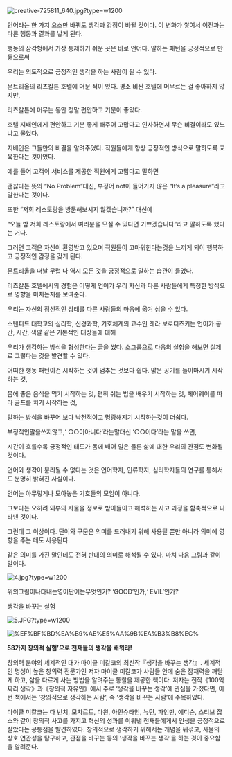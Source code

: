 ![creative-725811_640.jpg?type=w1200](http://post.phinf.naver.net/MjAxNzAxMTBfMTE2/MDAxNDg0MDMwNjU5NzIz.M1h980Fw83jorrxFFVY4lj_k27J4tk3Y36H8ttCategg.UCbOSMWc5ouXeV5Y2Yy5jzh-btDE8LdnD3KVxevDvFIg.JPEG/creative-725811_640.jpg?type=w1200)


언어라는 한 가지 요소만 바꿔도 생각과 감정이 바뀔 것이다. 이 변화가 쌓여서 이전과는 다른 행동과 결과를 낳게 된다.

행동의 삼각형에서 가장 통제하기 쉬운 곳은 바로 언어다. 말하는 패턴을 긍정적으로 만듦으로써

우리는 의도적으로 긍정적인 생각을 하는 사람이 될 수 있다.  
  
몬트리올의 리츠칼튼 호텔에 머문 적이 있다. 평소 비싼 호텔에 머무르는 걸 좋아하지 않지만, 

리츠칼튼에 머무는 동안 정말 편안하고 기분이 좋았다. 

호텔 지배인에게 편안하고 기분 좋게 해주어 고맙다고 인사하면서 무슨 비결이라도 있느냐고 물었다. 

지배인은 그들만의 비결을 알려주었다. 직원들에게 항상 긍정적인 방식으로 말하도록 교육한다는 것이었다. 

예를 들어 고객이 서비스를 제공한 직원에게 고맙다고 말하면

괜찮다는 뜻의 “No Problem”대신, 부정어 not이 들어가지 않은 “It’s a pleasure”라고 말한다는 것이다. 

또한 “저희 레스토랑을 방문해보시지 않겠습니까?” 대신에 

“오늘 밤 저희 레스토랑에서 여러분을 모실 수 있다면 기쁘겠습니다”라고 말하도록 했다는 거다. 

그러면 고객은 자신이 환영받고 있으며 직원들이 고마워한다는것을 느끼게 되어 행복하고 긍정적인 감정을 갖게 된다. 

몬트리올을 떠날 무렵 나 역시 모든 것을 긍정적으로 말하는 습관이 들었다. 

리츠칼튼 호텔에서의 경험은 어떻게 언어가 우리 자신과 다른 사람들에게 특정한 방식으로 영향을 미치는지를 보여준다. 

우리는 자신의 정신적인 상태를 다른 사람들의 마음에 옮겨 심을 수 있다.  
  
스탠퍼드 대학교의 심리학, 신경과학, 기호체계의 교수인 레라 보로디츠키는 언어가 공간, 시간, 색깔 같은 기본적인 대상들에 대해

우리가 생각하는 방식을 형성한다는 글을 썼다. 소그룹으로 다음의 실험을 해보면 실제로 그렇다는 것을 발견할 수 있다.  
  
어떠한 행동 패턴이건 시작하는 것이 멈추는 것보다 쉽다. 맑은 공기를 들이마시기 시작하는 것,

몸에 좋은 음식을 먹기 시작하는 것, 편히 쉬는 법을 배우기 시작하는 것, 페어웨이를 따라 골프를 치기 시작하는 것,

말하는 방식을 바꾸어 보다 낙천적이고 명랑해지기 시작하는것이 더쉽다.

부정적인말을쓰지않고,‘ ○○이아니다’라는말대신 ‘○○이다’라는 말을 쓰면,

시간이 흐를수록 긍정적인 태도가 몸에 배어 일은 물론 삶에 대한 우리의 관점도 변화될 것이다.  
  
언어와 생각이 분리될 수 없다는 것은 언어학자, 인류학자, 심리학자들의 연구를 통해서도 분명히 밝혀진 사실이다.

언어는 아무렇게나 모아놓은 기호들의 모임이 아니다.

그보다는 오히려 외부의 사물을 정보로 받아들이고 해석하는 사고 과정을 함축적으로 나타낸 것이다.  
  
그런데 그 이상이다. 단어와 구문은 의미를 드러내기 위해 사용될 뿐만 아니라 의미에 영향을 주는 데도 사용된다.

같은 의미를 가진 말인데도 전혀 반대의 의미로 해석될 수 있다. 마치 다음 그림과 같이 말이다.

![4.jpg?type=w1200](http://post.phinf.naver.net/MjAxNzAxMTBfMjA1/MDAxNDg0MDMwNDcwOTA0.CFq5PchMl50RgfVdopFoEbcYEIgDKuoZJI5u6QGxFSMg.RmCYpcxEAbGPuHbPVKvRqfbhQrKdBKuw54jxBxYQiqUg.JPEG/4.jpg?type=w1200)

위의그림이나타내는영어단어는무엇인가? ‘GOOD’인가,‘ EVIL’인가?

생각을 바꾸는 실험

![5.JPG?type=w1200](http://post.phinf.naver.net/MjAxNzAxMTBfNDgg/MDAxNDg0MDMwNDc1ODk2.k3LsVXGtdRok83MsLNAquxWt9ow8Mp4Kw8ORw7q5vXwg.68yiUh8KlEoerlSU-8kvQHytF7GHnwoBFjMis-WBw5wg.JPEG/5.JPG?type=w1200)

![%EF%BF%BD%EA%B9%AE%E5%AA%9B%EA%B3%B8%EC%](http://post.phinf.naver.net/MjAxNzAxMTBfMTUy/MDAxNDg0MDI5OTgwMzE2.AGFB_wzbMpnyn2Z7w-0husuU3qJ-kFVAmI-rE-qT_Ycg.vYDYxRIUSoE0Ma3Ywkpqc-G6lkglWDkGrX2C3AiWBjMg.JPEG/%EF%BF%BD%EA%B9%AE%E5%AA%9B%EA%B3%B8%EC%93%A3%E8%AB%9B%EB%B6%BD%EC%94%80%EF%BF%BD%EB%92%97%EF%BF%BD%EA%B9%AE%E5%AA%9B%EA%B3%B9%EB%AA%B4%E5%90%8F%EF%BF%BD%EF%BF%BD%EB%A3%8A%E7%A1%AB%EF%BF%BD-%EF%BF%BD%EF%BF%BD.jpg?type=w1200)

**58가지 창의적 실험’으로 천재들의 생각을 배워라!**  
  
창의력 분야의 세계적인 대가 마이클 미칼코의 최신작『생각을 바꾸는 생각』. 세계적인 명성이 높은 창의력 전문가인 저자 마이클 미칼코가 사람들 안에 숨은 잠재력을 깨닫게 하고, 삶을 다르게 사는 방법을 알려주는 통찰을 제공한 책이다. 저자는 전작《100억짜리 생각》과《창의적 자유인》에서 주로 ‘생각을 바꾸는 생각’에 관심을 가졌다면, 이번 책에서는 ‘창의적으로 생각하는 사람’, 즉 ‘생각을 바꾸는 사람’에 주목하였다.  
  
마이클 미칼코는 다 빈치, 모차르트, 다윈, 아인슈타인, 뉴턴, 파인만, 에디슨, 스티브 잡스와 같이 창의적 사고를 가지고 혁신의 성과를 이뤄낸 천재들에게서 인생을 긍정적으로 살았다는 공통점을 발견하였다. 창의적으로 생각하기 위해서는 개념을 뒤섞고, 사물의 상호 연관성을 탐구하고, 관점을 바꾸는 등의 ‘생각을 바꾸는 생각’을 하는 것이 중요함을 알려준다.
